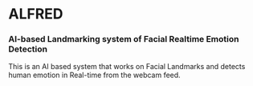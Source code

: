 # ALFRED

### AI-based Landmarking system of Facial Realtime Emotion Detection

This is an AI based system that works on Facial Landmarks and detects human emotion in Real-time from the webcam feed.
